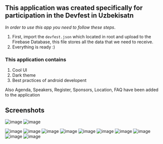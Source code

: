 
## This application was created specifically for participation in the Devfest in Uzbekisatn

_In order to use this app you need to follow these steps_.
1. First, import the `devfest.json` which located in root and upload to the Firebase Database, this file stores all the data that we need to receive.
2. Everything is ready :)

### This application contains
1. Cool UI
2. Dark theme
3. Best practices of android developent

Also Agenda, Speakers, Register, Sponsors, Location, FAQ have been added to the application

## Screenshots
![image](https://firebasestorage.googleapis.com/v0/b/devfest-22ece.appspot.com/o/main.jpg?alt=media&token=dc495525-c87e-4eba-8e65-cc4e4b588d34)
![image](https://firebasestorage.googleapis.com/v0/b/devfest-22ece.appspot.com/o/mainDark.jpg?alt=media&token=4bf0e892-da99-4064-939c-e98107d29b13)

![image](https://firebasestorage.googleapis.com/v0/b/devfest-22ece.appspot.com/o/agenda.jpg?alt=media&token=00939378-68a6-4602-892e-1a4bdfe4c980)
![image](https://firebasestorage.googleapis.com/v0/b/devfest-22ece.appspot.com/o/agendaDark.jpg?alt=media&token=2eb7356a-53b0-4963-a57e-2a95a89509d9)
![image](https://firebasestorage.googleapis.com/v0/b/devfest-22ece.appspot.com/o/speakers.jpg?alt=media&token=1ab9336b-b44e-41bd-bfe6-e678e064075e)
![image](https://firebasestorage.googleapis.com/v0/b/devfest-22ece.appspot.com/o/speakersDark.jpg?alt=media&token=0329bcc7-771b-450a-aac1-5a29c0a9643f)
![image](https://firebasestorage.googleapis.com/v0/b/devfest-22ece.appspot.com/o/sponn.jpg?alt=media&token=bcac94aa-8db9-40bb-9f05-a10792826592)
![image](https://firebasestorage.googleapis.com/v0/b/devfest-22ece.appspot.com/o/sponsorsDark.jpg?alt=media&token=76be6892-817f-478b-877e-6aee03cfa146)
![image](https://firebasestorage.googleapis.com/v0/b/devfest-22ece.appspot.com/o/map.jpg?alt=media&token=dadab001-648e-419f-8e2b-3d8a66e9a8e3)
![image](https://firebasestorage.googleapis.com/v0/b/devfest-22ece.appspot.com/o/mapDark.jpg?alt=media&token=c3b46709-2009-4d48-b77d-162483012689)
![image](https://firebasestorage.googleapis.com/v0/b/devfest-22ece.appspot.com/o/inform.jpg?alt=media&token=5d579918-7be0-443e-8d91-1fb0699cfe7e)
![image](https://firebasestorage.googleapis.com/v0/b/devfest-22ece.appspot.com/o/inforDark.jpg?alt=media&token=862fb181-1c2a-481f-bea3-93562097d6db)
